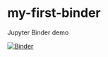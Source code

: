 # my-first-binder
Jupyter Binder demo

[![Binder](https://mybinder.org/badge_logo.svg)](https://mybinder.org/v2/gh/ericsherrill/my-first-binder/HEAD)
